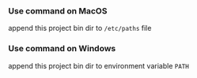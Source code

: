 ### Use command on MacOS

append this project bin dir to `/etc/paths` file

### Use command on Windows

append this project bin dir to environment variable `PATH` 

